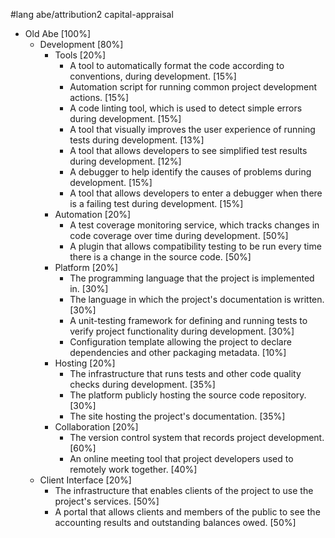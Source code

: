#lang abe/attribution2 capital-appraisal

* Old Abe [100%]
  * Development [80%]
    * Tools [20%]
      * A tool to automatically format the code according to conventions, during development. [15%]
      * Automation script for running common project development actions. [15%]
      * A code linting tool, which is used to detect simple errors during development. [15%]
      * A tool that visually improves the user experience of running tests during development. [13%]
      * A tool that allows developers to see simplified test results during development. [12%]
      * A debugger to help identify the causes of problems during development. [15%]
      * A tool that allows developers to enter a debugger when there is a failing test during development. [15%]
    * Automation [20%]
      * A test coverage monitoring service, which tracks changes in code coverage over time during development. [50%]
      * A plugin that allows compatibility testing to be run every time there is a change in the source code. [50%]
    * Platform [20%]
      * The programming language that the project is implemented in. [30%]
      * The language in which the project's documentation is written. [30%]
      * A unit-testing framework for defining and running tests to verify project functionality during development. [30%]
      * Configuration template allowing the project to declare dependencies and other packaging metadata. [10%]
    * Hosting [20%]
      * The infrastructure that runs tests and other code quality checks during development. [35%]
      * The platform publicly hosting the source code repository. [30%]
      * The site hosting the project's documentation. [35%]
    * Collaboration [20%]
      * The version control system that records project development. [60%]
      * An online meeting tool that project developers used to remotely work together. [40%]
  * Client Interface [20%]
    * The infrastructure that enables clients of the project to use the project's services. [50%]
    * A portal that allows clients and members of the public to see the accounting results and outstanding balances owed. [50%]
